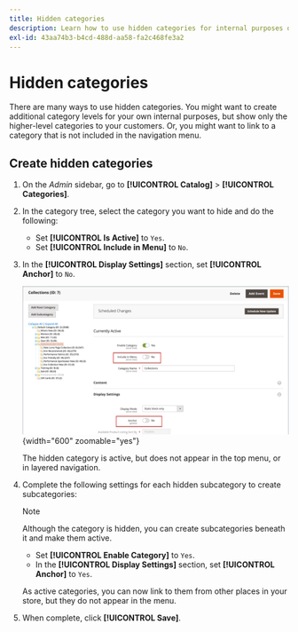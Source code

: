 ```yaml
---
title: Hidden categories
description: Learn how to use hidden categories for internal purposes or to link to a category that is not included in the navigation menu.
exl-id: 43aa74b3-b4cd-488d-aa58-fa2c468fe3a2
---
```

# Hidden categories

There are many ways to use hidden categories. You might want to create additional category levels for your own internal purposes, but show only the higher-level categories to your customers. Or, you might want to link to a category that is not included in the navigation menu.

## Create hidden categories

1. On the _Admin_ sidebar, go to **[!UICONTROL Catalog]** > **[!UICONTROL Categories]**.

1. In the category tree, select the category you want to hide and do the following:

   - Set **[!UICONTROL Is Active]** to `Yes`.
   - Set **[!UICONTROL Include in Menu]** to `No`.

1. In the **[!UICONTROL Display Settings]** section, set **[!UICONTROL Anchor]** to `No`.

   ![Hidden category](./assets/hidden-categories.png){width="600" zoomable="yes"}

   The hidden category is active, but does not appear in the top menu, or in layered navigation.

1. Complete the following settings for each hidden subcategory to create subcategories:

   >[!NOTE]
   >
   >Although the category is hidden, you can create subcategories beneath it and make them active.

   - Set **[!UICONTROL Enable Category]** to `Yes`.
   - In the **[!UICONTROL Display Settings]** section, set **[!UICONTROL Anchor]** to `Yes`.

   As active categories, you can now link to them from other places in your store, but they do not appear in the menu.

1. When complete, click **[!UICONTROL Save]**.
